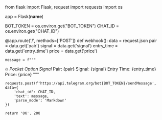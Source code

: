 from flask import Flask, request
import requests
import os

app = Flask(__name__)

BOT_TOKEN = os.environ.get("BOT_TOKEN")
CHAT_ID = os.environ.get("CHAT_ID")

@app.route('/', methods=['POST'])
def webhook():
    data = request.json
    pair = data.get('pair')
    signal = data.get('signal')
    entry_time = data.get('entry_time')
    price = data.get('price')
    
    message = f"""
🔥 *Pocket Option Signal*
Pair: {pair}
Signal: {signal}
Entry Time: {entry_time}
Price: {price}
    """
    
    requests.post(f'https://api.telegram.org/bot{BOT_TOKEN}/sendMessage', data={
        'chat_id': CHAT_ID,
        'text': message,
        'parse_mode': 'Markdown'
    })

    return 'OK', 200
